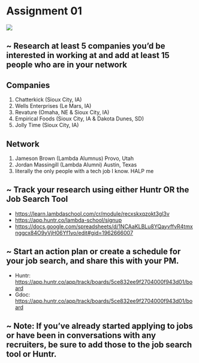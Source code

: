 # Assignment 01

![](https://www.datocms-assets.com/10269/1558719086-screen-shot-2019-05-24-at-12-21-25-pm.png)

## ~ Research at least 5 companies you’d be interested in working at and add at least 15 people who are in your network

## Companies

1. Chatterkick (Sioux City, IA)
2. Wells Enterprises (Le Mars, IA)
3. Revature (Omaha, NE & Sioux City, IA)
4. Empirical Foods (Sioux City, IA & Dakota Dunes, SD)
5. Jolly Time (Sioux City, IA)

## Network

1. Jameson Brown (Lambda Alumnus) Provo, Utah
2. Jordan Massingill (Lambda Alumni) Austin, Texas
3. literally the only people with a tech job I know. HALP me

## ~ Track your research using either Huntr OR the Job Search Tool

- https://learn.lambdaschool.com/cr/module/recxskxqzokt3gl3v
- https://app.huntr.co/lambda-school/signup
- https://docs.google.com/spreadsheets/d/1NCAaKLBLu8YQayvffvR4tmxnggcx84O9yVjH06Yf1yo/edit#gid=1962666007

## ~ Start an action plan or create a schedule for your job search, and share this with your PM.

- Huntr: https://app.huntr.co/app/track/boards/5ce832ee9f2704000f943d01/board
- Gdoc: https://app.huntr.co/app/track/boards/5ce832ee9f2704000f943d01/board

## ~ Note: If you’ve already started applying to jobs or have been in conversations with any recruiters, be sure to add those to the job search tool or Huntr.
